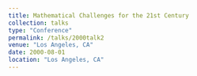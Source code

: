 ```yaml
---
title: Mathematical Challenges for the 21st Century
collection: talks
type: "Conference" 
permalink: /talks/2000talk2
venue: "Los Angeles, CA"
date: 2000-08-01
location: "Los Angeles, CA"
---
```

